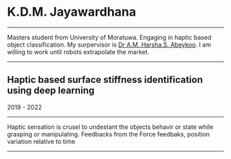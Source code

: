 # K.D.M. Jayawardhana
---

Masters student from University of Moratuwa. Engaging in haptic based object classification. My surpervisor is [Dr A.M. Harsha.S. Abeykoo](https://harsha-haptics.org/). I am willing to work until robots extrapolate the market. 

---

## Haptic based surface stiffness identification using deep learning 

2019 - 2022

---

Haptic sensation is crusel to undestant the objects behavir or state while grasping or manipulating. Feedbacks from the Force feedbaks, position variation relative to time 

---








<!--
**malithjkd/malithjkd** is a ✨ _special_ ✨ repository because its `README.md` (this file) appears on your GitHub profile.

Here are some ideas to get you started:

- 🔭 I’m currently working on ...
- 🌱 I’m currently learning ...
- 👯 I’m looking to collaborate on ...
- 🤔 I’m looking for help with ...
- 💬 Ask me about ...
- 📫 How to reach me: ...
- 😄 Pronouns: ...
- ⚡ Fun fact: ...
-->
